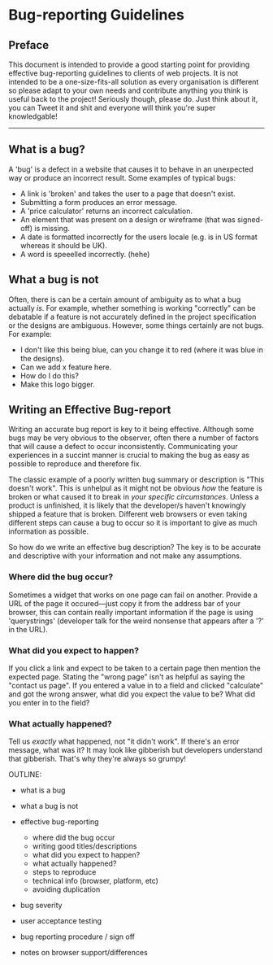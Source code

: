 # Bug-reporting Guidelines

## Preface

This document is intended to provide a good starting point for providing effective bug-reporting guidelines to clients of web projects. It is not intended to be a one-size-fits-all solution as every organisation is different so please adapt to your own needs and contribute anything you think is useful back to the project! Seriously though, please do. Just think about it, you can Tweet it and shit and everyone will think you're super knowledgable!

---

## What is a bug?

A 'bug' is a defect in a website that causes it to behave in an unexpected way or produce an incorrect result. Some examples of typical bugs:

- A link is 'broken' and takes the user to a page that doesn't exist.
- Submitting a form produces an error message.
- A 'price calculator' returns an incorrect calculation.
- An element that was present on a design or wireframe (that was signed-off) is missing.
- A date is formatted incorrectly for the users locale (e.g. is in US format whereas it should be UK).
- A word is speeelled incorrectly. (hehe)

## What a bug is not

Often, there is can be a certain amount of ambiguity as to what a bug actually _is_. For example, whether something is working "correctly" can be debatable if a feature is not accurately defined in the project specification or the designs are ambiguous. However, some things certainly are not bugs. For example:

- I don't like this being blue, can you change it to red (where it was blue in the designs).
- Can we add x feature here.
- How do I do this?
- Make this logo bigger.

## Writing an Effective Bug-report

Writing an accurate bug report is key to it being effective. Although some bugs may be very obvious to the observer, often there a number of factors that will cause a defect to occur inconsistently. Communicating your experiences in a succint manner is crucial to making the bug as easy as possible to reproduce and therefore fix.

The classic example of a poorly written bug summary or description is "This doesn't work". This is unhelpul as it might not be obvious _how_ the feature is broken or what caused it to break in _your specific circumstances_. Unless a product is unfinished, it is likely that the developer/s haven't knowingly shipped a feature that is broken. Different web browsers or even taking different steps can cause a bug to occur so it is important to give as much information as possible.

So how do we write an effective bug description? The key is to be accurate and descriptive with your information and not make any assumptions.

### Where did the bug occur?

Sometimes a widget that works on one page can fail on another. Provide a URL of the page it occured—just copy it from the address bar of your browser, this can contain really important information if the page is using 'querystrings' (developer talk for the weird nonsense that appears after a '?' in the URL). 

### What did you expect to happen?

If you click a link and expect to be taken to a certain page then mention the expected page. Stating the "wrong page" isn't as helpful as saying the "contact us page". If you entered a value in to a field and clicked "calculate" and got the wrong answer, what did you expect the value to be? What did you enter in to the field?

### What actually happened?

Tell us _exactly_ what happened, not "it didn't work". If there's an error message, what was it? It may look like gibberish but developers understand that gibberish. That's why they're always so grumpy!






OUTLINE:

- what is a bug
- what a bug is not
- effective bug-reporting
	- where did the bug occur
	- writing good titles/descriptions
	- what did you expect to happen?
	- what actually happened?
	- steps to reproduce
	- technical info (browser, platform, etc)
	- avoiding duplication

- bug severity
- user acceptance testing
- bug reporting procedure / sign off
- notes on browser support/differences


